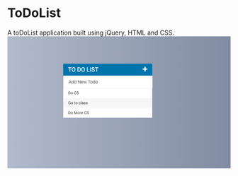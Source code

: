 # ToDoList
A toDoList application built using jQuery, HTML and CSS.
![alt text](https://github.com/bdevierno1/ToDoList/blob/master/toDoList.png)
